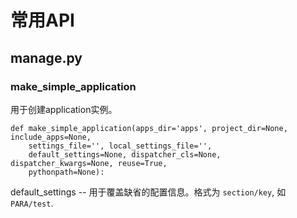 # 常用API

## manage.py

### make_simple_application

用于创建application实例。

```
def make_simple_application(apps_dir='apps', project_dir=None, include_apps=None,
    settings_file='', local_settings_file='',
    default_settings=None, dispatcher_cls=None, dispatcher_kwargs=None, reuse=True,
    pythonpath=None):
```

default_settings --
    用于覆盖缺省的配置信息。格式为 `section/key`, 如 `PARA/test`.